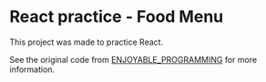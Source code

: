 # React practice - Food Menu

This project was made to practice React.


See the original code from  [ENJOYABLE_PROGRAMMING](https://www.youtube.com/watch?v=opX--XxQqGY&list=PLNkrBlcnSdyCR2y3M2m5J0sgDJf_6FfDl&index=3) for more information.

